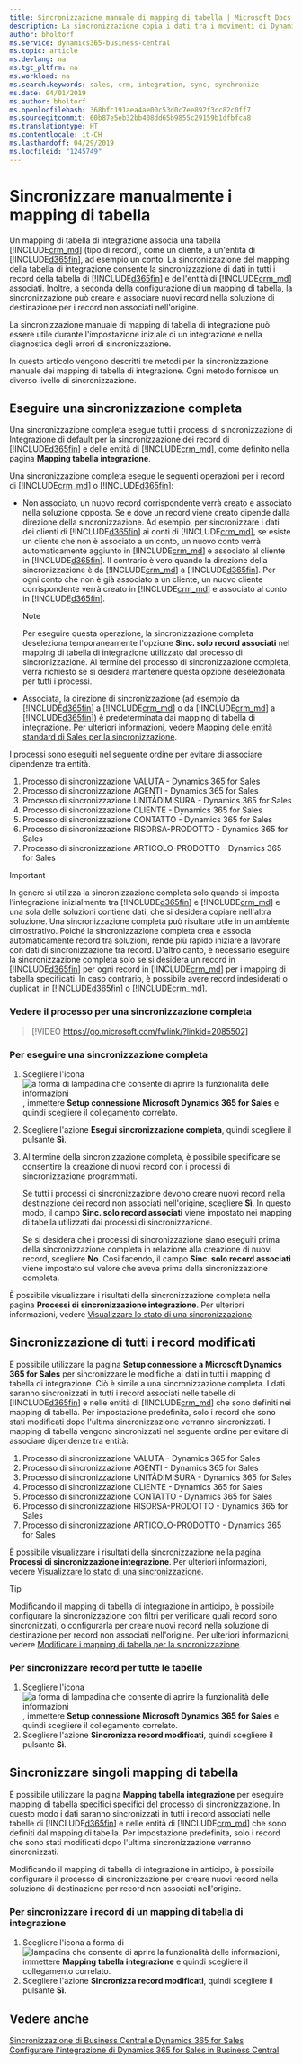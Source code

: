 ```yaml
---
title: Sincronizzazione manuale di mapping di tabella | Microsoft Docs
description: La sincronizzazione copia i dati tra i movimenti di Dynamics 365 for Sales e Business Central per mantenere aggiornati entrambi i sistemi.
author: bholtorf
ms.service: dynamics365-business-central
ms.topic: article
ms.devlang: na
ms.tgt_pltfrm: na
ms.workload: na
ms.search.keywords: sales, crm, integration, sync, synchronize
ms.date: 04/01/2019
ms.author: bholtorf
ms.openlocfilehash: 368bfc191aea4ae00c53d0c7ee892f3cc82c0ff7
ms.sourcegitcommit: 60b87e5eb32bb408dd65b9855c29159b1dfbfca8
ms.translationtype: HT
ms.contentlocale: it-CH
ms.lasthandoff: 04/29/2019
ms.locfileid: "1245749"
---
```

# <a name="manually-synchronize-table-mappings"></a>Sincronizzare manualmente i mapping di tabella
Un mapping di tabella di integrazione associa una tabella [!INCLUDE[crm_md](includes/crm_md.md)] (tipo di record), come un cliente, a un'entità di [!INCLUDE[d365fin](includes/d365fin_md.md)], ad esempio un conto. La sincronizzazione del mapping della tabella di integrazione consente la sincronizzazione di dati in tutti i record della tabella di [!INCLUDE[d365fin](includes/d365fin_md.md)] e dell'entità di [!INCLUDE[crm_md](includes/crm_md.md)] associati. Inoltre, a seconda della configurazione di un mapping di tabella, la sincronizzazione può creare e associare nuovi record nella soluzione di destinazione per i record non associati nell'origine.  

La sincronizzazione manuale di mapping di tabella di integrazione può essere utile durante l'impostazione iniziale di un integrazione e nella diagnostica degli errori di sincronizzazione.  

In questo articolo vengono descritti tre metodi per la sincronizzazione manuale dei mapping di tabella di integrazione. Ogni metodo fornisce un diverso livello di sincronizzazione.

## <a name="run-a-full-synchronization"></a>Eseguire una sincronizzazione completa
Una sincronizzazione completa esegue tutti i processi di sincronizzazione di Integrazione di default per la sincronizzazione dei record di [!INCLUDE[d365fin](includes/d365fin_md.md)] e delle entità di [!INCLUDE[crm_md](includes/crm_md.md)], come definito nella pagina **Mapping tabella integrazione**. 

Una sincronizzazione completa esegue le seguenti operazioni per i record di [!INCLUDE[crm_md](includes/crm_md.md)] o [!INCLUDE[d365fin](includes/d365fin_md.md)]:

* Non associato, un nuovo record corrispondente verrà creato e associato nella soluzione opposta.
Se e dove un record viene creato dipende dalla direzione della sincronizzazione. Ad esempio, per sincronizzare i dati dei clienti di [!INCLUDE[d365fin](includes/d365fin_md.md)] ai conti di [!INCLUDE[crm_md](includes/crm_md.md)], se esiste un cliente che non è associato a un conto, un nuovo conto verrà automaticamente aggiunto in [!INCLUDE[crm_md](includes/crm_md.md)] e associato al cliente in [!INCLUDE[d365fin](includes/d365fin_md.md)]. Il contrario è vero quando la direzione della sincronizzazione è da [!INCLUDE[crm_md](includes/crm_md.md)] a [!INCLUDE[d365fin](includes/d365fin_md.md)]. Per ogni conto che non è già associato a un cliente, un nuovo cliente corrispondente verrà creato in [!INCLUDE[crm_md](includes/crm_md.md)] e associato al conto in [!INCLUDE[d365fin](includes/d365fin_md.md)].  

     > [!NOTE]  
     >  Per eseguire questa operazione, la sincronizzazione completa deseleziona temporaneamente l'opzione **Sinc. solo record associati** nel mapping di tabella di integrazione utilizzato dal processo di sincronizzazione. Al termine del processo di sincronizzazione completa, verrà richiesto se si desidera mantenere questa opzione deselezionata per tutti i processi.  

* Associata, la direzione di sincronizzazione (ad esempio da [!INCLUDE[d365fin](includes/d365fin_md.md)] a [!INCLUDE[crm_md](includes/crm_md.md)] o da [!INCLUDE[crm_md](includes/crm_md.md)] a [!INCLUDE[d365fin](includes/d365fin_md.md)]) è predeterminata dai mapping di tabella di integrazione. Per ulteriori informazioni, vedere [Mapping delle entità standard di Sales per la sincronizzazione](admin-synchronizing-business-central-and-sales.md#standard-sales-entity-mapping-for-synchronization).  

I processi sono eseguiti nel seguente ordine per evitare di associare dipendenze tra entità.  

1.  Processo di sincronizzazione VALUTA - Dynamics 365 for Sales  
2.  Processo di sincronizzazione AGENTI - Dynamics 365 for Sales  
3.  Processo di sincronizzazione UNITÀDIMISURA - Dynamics 365 for Sales  
4.  Processo di sincronizzazione CLIENTE - Dynamics 365 for Sales  
5.  Processo di sincronizzazione CONTATTO - Dynamics 365 for Sales  
6.  Processo di sincronizzazione RISORSA-PRODOTTO - Dynamics 365 for Sales  
7.  Processo di sincronizzazione ARTICOLO-PRODOTTO - Dynamics 365 for Sales  

> [!IMPORTANT]  
>  In genere si utilizza la sincronizzazione completa solo quando si imposta l'integrazione inizialmente tra [!INCLUDE[d365fin](includes/d365fin_md.md)] e [!INCLUDE[crm_md](includes/crm_md.md)] e una sola delle soluzioni contiene dati, che si desidera copiare nell'altra soluzione. Una sincronizzazione completa può risultare utile in un ambiente dimostrativo. Poiché la sincronizzazione completa crea e associa automaticamente record tra soluzioni, rende più rapido iniziare a lavorare con dati di sincronizzazione tra record. D'altro canto, è necessario eseguire la sincronizzazione completa solo se si desidera un record in [!INCLUDE[d365fin](includes/d365fin_md.md)] per ogni record in [!INCLUDE[crm_md](includes/crm_md.md)] per i mapping di tabella specificati. In caso contrario, è possibile avere record indesiderati o duplicati in [!INCLUDE[d365fin](includes/d365fin_md.md)] o [!INCLUDE[crm_md](includes/crm_md.md)].  

### <a name="see-the-process-for-a-full-synchronization"></a>Vedere il processo per una sincronizzazione completa
> [!VIDEO https://go.microsoft.com/fwlink/?linkid=2085502]

### <a name="to-run-a-full-synchronization"></a>Per eseguire una sincronizzazione completa  
1.  Scegliere l'icona ![a forma di lampadina che consente di aprire la funzionalità delle informazioni](media/ui-search/search_small.png "Informazioni sull'operazione che si desidera eseguire"), immettere **Setup connessione Microsoft Dynamics 365 for Sales** e quindi scegliere il collegamento correlato.
2.  Scegliere l'azione **Esegui sincronizzazione completa**, quindi scegliere il pulsante **Sì**.  
3.  Al termine della sincronizzazione completa, è possibile specificare se consentire la creazione di nuovi record con i processi di sincronizzazione programmati.  

    Se tutti i processi di sincronizzazione devono creare nuovi record nella destinazione dei record non associati nell'origine, scegliere **Sì**. In questo modo, il campo **Sinc. solo record associati** viene impostato nei mapping di tabella utilizzati dai processi di sincronizzazione.  

    Se si desidera che i processi di sincronizzazione siano eseguiti prima della sincronizzazione completa in relazione alla creazione di nuovi record, scegliere **No**. Cosi facendo, il campo **Sinc. solo record associati** viene impostato sul valore che aveva prima della sincronizzazione completa.  

È possibile visualizzare i risultati della sincronizzazione completa nella pagina **Processi di sincronizzazione integrazione**. Per ulteriori informazioni, vedere [Visualizzare lo stato di una sincronizzazione](admin-how-to-view-synchronization-status.md).  

## <a name="synchronizing-all-modified-records"></a>Sincronizzazione di tutti i record modificati
È possibile utilizzare la pagina **Setup connessione a Microsoft Dynamics 365 for Sales** per sincronizzare le modifiche ai dati in tutti i mapping di tabella di integrazione. Ciò è simile a una sincronizzazione completa. I dati saranno sincronizzati in tutti i record associati nelle tabelle di [!INCLUDE[d365fin](includes/d365fin_md.md)] e nelle entità di [!INCLUDE[crm_md](includes/crm_md.md)] che sono definiti nei mapping di tabella. Per impostazione predefinita, solo i record che sono stati modificati dopo l'ultima sincronizzazione verranno sincronizzati. I mapping di tabella vengono sincronizzati nel seguente ordine per evitare di associare dipendenze tra entità:  

1.  Processo di sincronizzazione VALUTA - Dynamics 365 for Sales  
2.  Processo di sincronizzazione AGENTI - Dynamics 365 for Sales  
3.  Processo di sincronizzazione UNITÀDIMISURA - Dynamics 365 for Sales  
4.  Processo di sincronizzazione CLIENTE - Dynamics 365 for Sales  
5.  Processo di sincronizzazione CONTATTO - Dynamics 365 for Sales  
6.  Processo di sincronizzazione RISORSA-PRODOTTO \- Dynamics 365 for Sales  
7.  Processo di sincronizzazione ARTICOLO-PRODOTTO - Dynamics 365 for Sales  

È possibile visualizzare i risultati della sincronizzazione nella pagina **Processi di sincronizzazione integrazione**. Per ulteriori informazioni, vedere [Visualizzare lo stato di una sincronizzazione](admin-how-to-view-synchronization-status.md).  

> [!TIP]  
>  Modificando il mapping di tabella di integrazione in anticipo, è possibile configurare la sincronizzazione con filtri per verificare quali record sono sincronizzati, o configurarla per creare nuovi record nella soluzione di destinazione per record non associati nell'origine. Per ulteriori informazioni, vedere [Modificare i mapping di tabella per la sincronizzazione](admin-how-to-modify-table-mappings-for-synchronization.md).

### <a name="to-synchronize-records-for-all-tables"></a>Per sincronizzare record per tutte le tabelle  
1.  Scegliere l'icona ![a forma di lampadina che consente di aprire la funzionalità delle informazioni](media/ui-search/search_small.png "Informazioni sull'operazione che si desidera eseguire"), immettere **Setup connessione Microsoft Dynamics 365 for Sales** e quindi scegliere il collegamento correlato.
2.  Scegliere l'azione **Sincronizza record modificati**, quindi scegliere il pulsante **Sì**.  

## <a name="synchronize-individual-table-mappings"></a>Sincronizzare singoli mapping di tabella
È possibile utilizzare la pagina **Mapping tabella integrazione** per eseguire mapping di tabella specifici specifici del processo di sincronizzazione. In questo modo i dati saranno sincronizzati in tutti i record associati nelle tabelle di [!INCLUDE[d365fin](includes/d365fin_md.md)] e nelle entità di [!INCLUDE[crm_md](includes/crm_md.md)] che sono definiti dal mapping di tabella. Per impostazione predefinita, solo i record che sono stati modificati dopo l'ultima sincronizzazione verranno sincronizzati.  

Modificando il mapping di tabella di integrazione in anticipo, è possibile configurare il processo di sincronizzazione per creare nuovi record nella soluzione di destinazione per record non associati nell'origine.

### <a name="to-synchronize-records-of-an-integration-table-mapping"></a>Per sincronizzare i record di un mapping di tabella di integrazione  
1.  Scegliere l'icona a forma di ![lampadina che consente di aprire la funzionalità delle informazioni](media/ui-search/search_small.png "Informazioni sull'operazione che si desidera eseguire"), immettere **Mapping tabella integrazione** e quindi scegliere il collegamento correlato.
2.  Scegliere l'azione **Sincronizza record modificati**, quindi scegliere il pulsante **Sì**.  

## <a name="see-also"></a>Vedere anche  
[Sincronizzazione di Business Central e Dynamics 365 for Sales](admin-synchronizing-business-central-and-sales.md)   
[Configurare l'integrazione di Dynamics 365 for Sales in Business Central](admin-setting-up-integration-with-dynamics-sales.md)   
